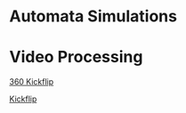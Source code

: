 # Automata Simulations

# Video Processing

[360 Kickflip](https://raw.githubusercontent.com/scott-robbins/Research/master/Visual/Simulations/basic_preprocessing.mp4)

[Kickflip](https://raw.githubusercontent.com/scott-robbins/Research/master/Visual/Simulations/basic_preprocessing2.mp4)
